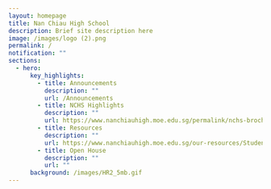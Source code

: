 ```yaml
---
layout: homepage
title: Nan Chiau High School
description: Brief site description here
image: /images/logo (2).png
permalink: /
notification: ""
sections:
  - hero:
      key_highlights:
        - title: Announcements
          description: ""
          url: /Announcements
        - title: NCHS Highlights
          description: ""
          url: https://www.nanchiauhigh.moe.edu.sg/permalink/nchs-brochure/
        - title: Resources
          description: ""
          url: https://www.nanchiauhigh.moe.edu.sg/our-resources/Students-Resources/
        - title: Open House
          description: ""
          url: ""
      background: /images/HR2_5mb.gif
---
```

